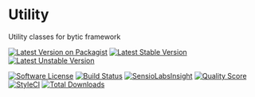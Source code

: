 # Utility
Utility classes for bytic framework

[![Latest Version on Packagist](https://img.shields.io/packagist/v/bytic/utility.svg?style=flat-square)](https://packagist.org/packages/bytic/utility)
[![Latest Stable Version](https://poser.pugx.org/bytic/utility/v/stable)](https://packagist.org/packages/bytic/utility)
[![Latest Unstable Version](https://poser.pugx.org/bytic/utility/v/unstable)](https://packagist.org/packages/bytic/utility)

[![Software License](https://img.shields.io/badge/license-MIT-brightgreen.svg?style=flat-square)](LICENSE)
[![Build Status](https://img.shields.io/travis/bytic/utility/master.svg?style=flat-square)](https://travis-ci.org/bytic/framework)
[![SensioLabsInsight](https://insight.sensiolabs.com/projects/92329f47-7940-4b14-91e9-45330b887bdd/mini.png)](https://insight.sensiolabs.com/projects/92329f47-7940-4b14-91e9-45330b887bdd)
[![Quality Score](https://img.shields.io/scrutinizer/g/bytic/utility.svg?style=flat-square)](https://scrutinizer-ci.com/g/bytic/utility)
[![StyleCI](https://styleci.io/repos/119902214/shield?branch=master)](https://styleci.io/repos/119902214)
[![Total Downloads](https://img.shields.io/packagist/dt/bytic/utility.svg?style=flat-square)](https://packagist.org/packages/bytic/utility)
